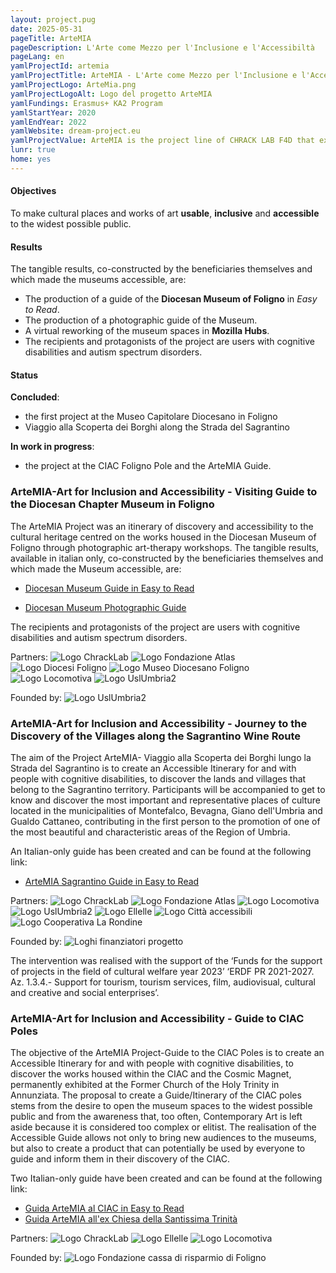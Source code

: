 ```yaml
---
layout: project.pug
date: 2025-05-31
pageTitle: ArteMIA
pageDescription: L'Arte come Mezzo per l'Inclusione e l'Accessibiltà
pageLang: en
yamlProjectId: artemia
yamlProjectTitle: ArteMIA - L'Arte come Mezzo per l'Inclusione e l'Accessibilità
yamlProjectLogo: ArteMia.png
yamlProjectLogoAlt: Logo del progetto ArteMIA
yamlFundings: Erasmus+ KA2 Program
yamlStartYear: 2020
yamlEndYear: 2022
yamlWebsite: dream-project.eu
yamlProjectValue: ArteMIA is the project line of CHRACK LAB F4D that explores the potential of the combination of Digital Technologies and Art as a Means for Inclusion and Accessibility. ArteMIA is about making museums more accessible and welcoming by writing guides based on the *Easy to Read* method for writing texts that people with cognitive disabilities can read and understand. It is also to collaborate with social cooperatives to include people with cognitive disabilities in the process of conception and creation of the itinerary, which will be realised following the rules of the *Easy to Read* approach and applying the Methodology devised by the Erasmus+ project ACCEASY, Easy to Read, Easy to Access offering them an opportunity for personal growth through the full enjoyment of museums.
lunr: true
home: yes
---
```


#### Objectives

To make cultural places and works of art **usable**, **inclusive** and **accessible** to the widest possible public. 

#### Results

The tangible results, co-constructed by the beneficiaries themselves and which made the museums accessible, are:

- The production of a guide of the **Diocesan Museum of Foligno** in *Easy to Read*.
- The production of a photographic guide of the Museum.
- A virtual reworking of the museum spaces in **Mozilla Hubs**.
- The recipients and protagonists of the project are users with cognitive disabilities and autism spectrum disorders.

#### Status

**Concluded**: 
- the first project at the Museo Capitolare Diocesano in Foligno 
- Viaggio alla Scoperta dei Borghi along the Strada del Sagrantino

**In work in progress**: 
- the project at the CIAC Foligno Pole and the ArteMIA Guide.

### ArteMIA-Art for Inclusion and Accessibility - Visiting Guide to the Diocesan Chapter Museum in Foligno 

The ArteMIA Project was an itinerary of discovery and accessibility to the cultural heritage centred on the works housed in the Diocesan Museum of Foligno through photographic art-therapy workshops. 
The tangible results, available in italian only, co-constructed by the beneficiaries themselves and which made the Museum accessible, are:

- [Diocesan Museum Guide in Easy to Read](<../../../assets/pdf/en/DEP_EASY TO READ (2).pdf>)

- [Diocesan Museum Photographic Guide](<../../../assets/pdf/en/DEP_EASY TO PHOTO (2).pdf>)

The recipients and protagonists of the project are users with cognitive disabilities and autism spectrum disorders.

Partners:
![Logo ChrackLab](<../../../assets/media/graphics/partners/Logo-CLF4D-2020_1.png>) 
![Logo Fondazione Atlas](<../../../assets/media/graphics/partners/LOGO ATLAS.png>)
![Logo Diocesi Foligno](<../../../assets/media/graphics/partners/Logo Diocesi Foligno.jpg>)
![Logo Museo Diocesano Foligno](<../../../assets/media/graphics/partners/Museo capitolare Foligno.jpg>)
![Logo Locomotiva](<../../../assets/media/graphics/partners/locomotiva.jpeg>)
![Logo UslUmbria2](<../../../assets/media/graphics/partners/logo_USL-01.png>)

Founded by:
![Logo UslUmbria2](<../../../assets/media/graphics/partners/logoRegioneUmbria.jpg>)


### ArteMIA-Art for Inclusion and Accessibility - Journey to the Discovery of the Villages along the Sagrantino Wine Route

The aim of the Project ArteMIA- Viaggio alla Scoperta dei Borghi lungo la Strada del Sagrantino is to create an Accessible Itinerary for and with people with cognitive disabilities, to discover the lands and villages that belong to the Sagrantino territory.  Participants will be accompanied to get to know and discover the most important and representative places of culture located in the municipalities of Montefalco, Bevagna, Giano dell'Umbria and Gualdo Cattaneo, contributing in the first person to the promotion of one of the most beautiful and characteristic areas of the Region of Umbria.

An Italian-only guide has been created and can be found at the following link:

- [ArteMIA Sagrantino Guide in Easy to Read](<../../../assets/pdf/it/ArteMIA_Sagrantino_easy-to-read.pdf>)

Partners: 
![Logo ChrackLab](<../../../assets/media/graphics/partners/Logo-CLF4D-2020_1.png>)
![Logo Fondazione Atlas](<../../../assets/media/graphics/partners/LOGO ATLAS.png>)
![Logo Locomotiva](<../../../assets/media/graphics/partners/locomotiva.jpeg>)
![Logo UslUmbria2](<../../../assets/media/graphics/partners/logo_USL-01.png>)
![Logo Ellelle](<../../../assets/media/graphics/partners/logo-ellelle.jpg>)
![Logo Città accessibili](<../../../assets/media/graphics/partners/cittaccessibili.png>)
![Logo Cooperativa La Rondine](<../../../assets/media/graphics/partners/rondine.png>)

Founded by:
![Loghi finanziatori progetto](<../../../assets/media/graphics/partners/Coesione UE ITA estesa_colori_v1.svg>)

The intervention was realised with the support of the ‘Funds for the support of projects in the field of cultural welfare year 2023’ ‘ERDF PR 2021-2027. Az. 1.3.4.- Support for tourism, tourism services, film, audiovisual, cultural and creative and social enterprises’.

### ArteMIA-Art for Inclusion and Accessibility - Guide to CIAC Poles

The objective of the ArteMIA Project-Guide to the CIAC Poles is to create an Accessible Itinerary for and with people with cognitive disabilities, to discover the works housed within the CIAC and the Cosmic Magnet, permanently exhibited at the Former Church of the Holy Trinity in Annunziata. The proposal to create a Guide/Itinerary of the CIAC poles stems from the desire to open the museum spaces to the widest possible public and from the awareness that, too often, Contemporary Art is left aside because it is considered too complex or elitist.  The realisation of the Accessible Guide allows not only to bring new audiences to the museums, but also to create a product that can potentially be used by everyone to guide and inform them in their discovery of the CIAC.

Two Italian-only guide have been created and can be found at the following link:

- [Guida ArteMIA al CIAC in Easy to Read](<../../../assets/pdf/it/ArteMIA_CIAC_museo.pdf>)
- [Guida ArteMIA all'ex Chiesa della Santissima Trinità](<../../../assets/pdf/it/ArteMIA_CIAC_calamita cosmica.pdf>)

Partners: 
![Logo ChrackLab](<../../../assets/media/graphics/partners/Logo-CLF4D-2020_1.png>)
![Logo Ellelle](<../../../assets/media/graphics/partners/logo-ellelle.jpg>)
![Logo Locomotiva](<../../../assets/media/graphics/partners/locomotiva.jpeg>)

Founded by:
![Logo Fondazione cassa di risparmio di Foligno](<../../../assets/media/graphics/partners/logo-fondazione-cassa-di-risparmio-di-foligno.png>)
